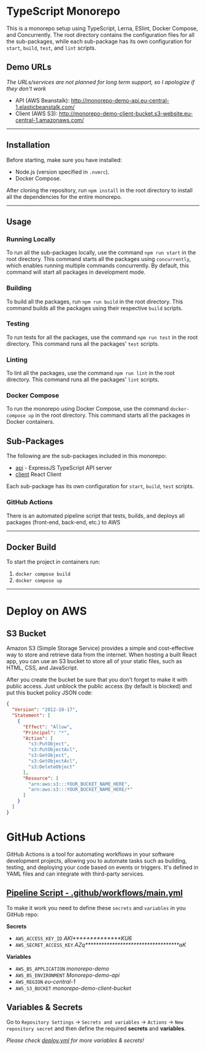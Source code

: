 # TypeScript Monorepo

This is a monorepo setup using TypeScript, Lerna, ESlint, Docker Compose, and Concurrently. The root directory contains the configuration files for all the sub-packages, while each sub-package has its own configuration for `start`, `build`, `test`, and `lint` scripts.

## Demo URLs
_The URLs/services are not planned for long term support, so I apologize if they don't work_

- API (AWS Beanstalk): http://monorepo-demo-api.eu-central-1.elasticbeanstalk.com/
- Client (AWS S3): http://monorepo-demo-client-bucket.s3-website.eu-central-1.amazonaws.com/

---

## Installation

Before starting, make sure you have installed:

- Node.js (version specified in `.nvmrc`).
- Docker Compose.

After cloning the repository, run `npm install` in the root directory to install all the dependencies for the entire monorepo.

---

## Usage

### Running Locally

To run all the sub-packages locally, use the command `npm run start` in the root directory. This command starts all the packages using `concurrently`, which enables running multiple commands concurrently. By default, this command will start all packages in development mode.

### Building

To build all the packages, run `npm run build` in the root directory. This command builds all the packages using their respective `build` scripts.

### Testing

To run tests for all the packages, use the command `npm run test` in the root directory. This command runs all the packages' `test` scripts.

### Linting

To lint all the packages, use the command `npm run lint` in the root directory. This command runs all the packages' `lint` scripts.

### Docker Compose

To run the monorepo using Docker Compose, use the command `docker-compose up` in the root directory. This command starts all the packages in Docker containers.

## Sub-Packages

The following are the sub-packages included in this monorepo:

- [api](./packages/api) - ExpressJS TypeScript API server
- [client](./packages/client) React Client

Each sub-package has its own configuration for `start`, `build`, `test` scripts.

### GitHub Actions

There is an automated pipeline script that tests, builds, and deploys all packages (front-end, back-end, etc.) to AWS

---

## Docker Build

To start the project in containers run:
1. `docker compose build` 
2. `docker compose up` 

---

# Deploy on AWS

## S3 Bucket

Amazon S3 (Simple Storage Service) provides a simple and cost-effective way to store and retrieve data from the internet. When hosting a built React app, you can use an S3 bucket to store all of your static files, such as HTML, CSS, and JavaScript.

After you create the bucket be sure that you don't forget to make it with public access.
Just unblock the public access (by default is blocked) and put this bucket policy JSON code:
```json
{
  "Version": "2012-10-17",
  "Statement": [
    {
      "Effect": "Allow",
      "Principal": "*",
      "Action": [
        "s3:PutObject",
        "s3:PutObjectAcl",
        "s3:GetObject",
        "s3:GetObjectAcl",
        "s3:DeleteObject"
      ],
      "Resource": [
        "arn:aws:s3:::YOUR_BUCKET_NAME_HERE",
        "arn:aws:s3:::YOUR_BUCKET_NAME_HERE/*"
      ]
    }
  ]
}
```

# GitHub Actions

GitHub Actions is a tool for automating workflows in your software development projects, allowing you to automate tasks such as building, testing, and deploying your code based on events or triggers. It's defined in YAML files and can integrate with third-party services.

## [Pipeline Script - .github/workflows/main.yml](.github/workflows/main.yml)

To make it work you need to define these `secrets` and `variables` in you GitHub repo:

**Secrets**
- `AWS_ACCESS_KEY_ID` _AKI**************KU6_ 
- `AWS_SECRET_ACCESS_KEY` _AZq***********************************aK_

**Variables**
- `AWS_BS_APPLICATION` _monorepo-demo_
- `AWS_BS_ENVIRONMENT` _Monorepo-demo-api_
- `AWS_REGION` _eu-central-1_
- `AWS_S3_BUCKET` _monorepo-demo-client-bucket_

## Variables & Secrets

Go to `Repository Settings` → `Secrets and variables` → `Actions` → `New repository secret` and then define the required **secrets** and **variables**. 

 _Please check [deploy.yml](.github/workflows/main.yml) for more variables & secrets!_
